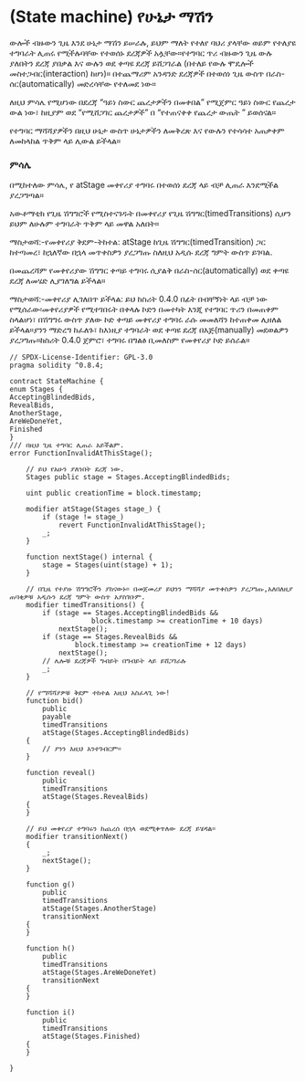 # (State machine) የሁኔታ ማሽን

ውሎች ብዙውን ጊዜ እንደ ሁኔታ ማሽን ይሠራሉ, ይህም ማለት የተለየ ባህሪ ያላቸው ወይም የተለያዩ ተግባራት ሊጠሩ የሚችሉባቸው የተወሰኑ ደረጃዎች አሏቸው።የተግባር ጥሪ ብዙውን ጊዜ ውሉ ያለበትን ደረጃ ያበቃል እና ውሉን ወደ ቀጣዩ ደረጃ ይሸጋገራል (በተለይ የውሉ ሞዴሎች መስተጋብር(interaction) ከሆነ)። በተጨማሪም አንዳንድ ደረጃዎች በተወሰነ ጊዜ ውስጥ በራስ-ሰር(automatically) መድረሳቸው የተለመደ ነው።

ለዚህ ምሳሌ የሚሆነው በደረጃ “ዓይነ ስውር ጨረታዎችን በመቀበል” የሚጀምር ዓይነ ስውር የጨረታ ውል ነው፣ ከዚያም ወደ “የሚሸጋገር ጨረታዎች” በ “የተጠናቀቀ የጨረታ ውጤት ” ይወሰናል።

የተግባር ማሻሻያዎችን በዚህ ሁኔታ ውስጥ ሁኔታዎችን ለመቅረጽ እና የውሉን የተሳሳተ አጠቃቀም ለመከላከል ጥቅም ላይ ሊውል ይችላል።

### ምሳሌ

በሚከተለው ምሳሌ, የ atStage መቀየሪያ ተግባሩ በተወሰነ ደረጃ ላይ ብቻ ሊጠራ እንደሚችል ያረጋግጣል።

አውቶማቲክ የጊዜ ሽግግሮች የሚስተናገዱት በመቀየሪያ የጊዜ ሽግግር(timedTransitions) ሲሆን ይህም ለሁሉም ተግባራት ጥቅም ላይ መዋል አለበት።

ማስታወሻ:-የመቀየሪያ ቅደም-ትከተል: atStage ከጊዜ ሽግግር(timedTransition) ጋር ከተጣመረ፣ ከኋለኛው በኋላ መጥቀስዎን ያረጋግጡ ስለዚህ አዲሱ ደረጃ ግምት ውስጥ ይገባል.

በመጨረሻም የመቀየሪያው ሽግግር ቀጣይ ተግባሩ ሲያልቅ በራስ-ሰር(automatically) ወደ ቀጣዩ ደረጃ ለመሄድ ሊያገለግል ይችላል።

ማስታወሻ:-መቀየሪያ ሊገለበጥ ይችላል: ይህ ከስሪት 0.4.0 በፊት በብቸኝነት ላይ ብቻ ነው የሚሰራው፡መቀየሪያዎች የሚተገበሩት በቀላሉ ኮድን በመተካት እንጂ የተግባር ጥሪን በመጠቀም ስላልሆነ፣ በሽግግሩ ውስጥ ያለው ኮድ ቀጣይ መቀየሪያ ተግባሩ ራሱ መመለሻን ከተጠቀመ ሊዘለል ይችላል።ያንን ማድረግ ከፈለጉ፣ ከእነዚያ ተግባራት ወደ ቀጣዩ ደረጃ በእጅ(manually) መደወልዎን ያረጋግጡ።ከስሪት 0.4.0 ጀምሮ፣ ተግባሩ በግልፅ ቢመለስም የመቀየሪያ ኮድ ይሰራል።
```
// SPDX-License-Identifier: GPL-3.0
pragma solidity ^0.8.4;

contract StateMachine {
enum Stages {
AcceptingBlindedBids,
RevealBids,
AnotherStage,
AreWeDoneYet,
Finished
}
/// በዚህ ጊዜ ተግባር ሊጠራ አይችልም.
error FunctionInvalidAtThisStage();

    // ይህ የአሁን ያለንበት ደረጃ ነው.
    Stages public stage = Stages.AcceptingBlindedBids;

    uint public creationTime = block.timestamp;

    modifier atStage(Stages stage_) {
        if (stage != stage_)
            revert FunctionInvalidAtThisStage();
        _;
    }

    function nextStage() internal {
        stage = Stages(uint(stage) + 1);
    }

    // በጊዜ የተያዙ ሽግግሮችን ያከናውኑ። በመጀመሪያ ይህንን ማሻሻያ መጥቀስዎን ያረጋግጡ,አለበለዚያ ጠባቂዎቹ አዲሱን ደረጃ ግምት ውስጥ አያስገቡም.
    modifier timedTransitions() {
        if (stage == Stages.AcceptingBlindedBids &&
                    block.timestamp >= creationTime + 10 days)
            nextStage();
        if (stage == Stages.RevealBids &&
                block.timestamp >= creationTime + 12 days)
            nextStage();
        // ሌሎቹ ደረጃዎች ግብይት በግብይት ላይ ይሸጋገራሉ
        _;
    }

    // የማሻሻያዎቹ ቅደም ተከተል እዚህ አስፈላጊ ነው!
    function bid()
        public
        payable
        timedTransitions
        atStage(Stages.AcceptingBlindedBids)
    {
        // ያንን እዚህ አንተገብርም።
    }

    function reveal()
        public
        timedTransitions
        atStage(Stages.RevealBids)
    {
    }

    // ይህ መቀየሪያ ተግባሩን ከጨረሰ በኋላ ወደሚቀጥለው ደረጃ ይሄዳል።
    modifier transitionNext()
    {
        _;
        nextStage();
    }

    function g()
        public
        timedTransitions
        atStage(Stages.AnotherStage)
        transitionNext
    {
    }

    function h()
        public
        timedTransitions
        atStage(Stages.AreWeDoneYet)
        transitionNext
    {
    }

    function i()
        public
        timedTransitions
        atStage(Stages.Finished)
    {
    }

}
```

